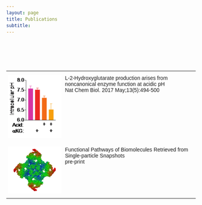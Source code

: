 ```yaml
---
layout: page
title: Publications
subtitle: 
---
```

<br />
<br />
<br />
<br />
<style type="text/css">
.tg  {border-collapse:collapse;border-spacing:0;}
.tg td{border-color:black;border-style:solid;border-width:0px;font-family:Arial, sans-serif;font-size:14px;
  overflow:hidden;padding:10px 5px;word-break:normal;}
.tg th{border-color:black;border-style:solid;border-width:0px;font-family:Arial, sans-serif;font-size:14px;
  font-weight:normal;overflow:hidden;padding:10px 5px;word-break:normal;}
.tg .tg-0pky{border-color:inherit;text-align:left;vertical-align:top}
</style>

<table class="tg">
  <tr>
    <th class="tg-0pky" width="30%"><a href="https://www.ncbi.nlm.nih.gov/pubmed/28263965"><img src="/img/p1.png" alt="V1"></a></th>
    <th class="tg-0pky" width="70%">L-2-Hydroxyglutarate production arises from noncanonical enzyme function at acidic pH</br>Nat Chem Biol. 2017 May;13(5):494-500</th>
  </tr>
 
  <tr>
    <td class="tg-0pky" width="30%"><a href="https://www.biorxiv.org/content/10.1101/291922v1"><img src="/img/p2.png" alt="V4"></a></td>
    <td class="tg-0pky" width="70%">Functional Pathways of Biomolecules Retrieved from Single-particle Snapshots</br>pre-print</td>
  </tr>


 

</table>


